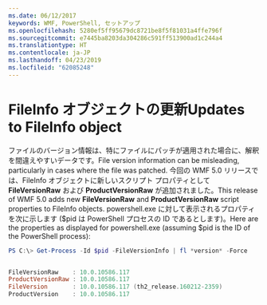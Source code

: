 ```yaml
---
ms.date: 06/12/2017
keywords: WMF, PowerShell, セットアップ
ms.openlocfilehash: 5280ef5ff95679dc8721be8f5f81031a4ffe796f
ms.sourcegitcommit: e7445ba8203da304286c591ff513900ad1c244a4
ms.translationtype: HT
ms.contentlocale: ja-JP
ms.lasthandoff: 04/23/2019
ms.locfileid: "62085248"
---
```

# <a name="updates-to-fileinfo-object"></a><span data-ttu-id="4f35a-102">FileInfo オブジェクトの更新</span><span class="sxs-lookup"><span data-stu-id="4f35a-102">Updates to FileInfo object</span></span>
<span data-ttu-id="4f35a-103">ファイルのバージョン情報は、特にファイルにパッチが適用された場合に、解釈を間違えやすいデータです。</span><span class="sxs-lookup"><span data-stu-id="4f35a-103">File version information can be misleading, particularly in cases where the file was patched.</span></span> <span data-ttu-id="4f35a-104">今回の WMF 5.0 リリースでは、FileInfo オブジェクトに新しいスクリプト プロパティとして **FileVersionRaw** および **ProductVersionRaw** が追加されました。</span><span class="sxs-lookup"><span data-stu-id="4f35a-104">This release of WMF 5.0 adds new **FileVersionRaw** and **ProductVersionRaw** script properties to FileInfo objects.</span></span> <span data-ttu-id="4f35a-105">powershell.exe に対して表示されるプロパティを次に示します ($pid は PowerShell プロセスの ID であるとします)。</span><span class="sxs-lookup"><span data-stu-id="4f35a-105">Here are the properties as displayed for powershell.exe (assuming $pid is the ID of the PowerShell process):</span></span>

```powershell
PS C:\> Get-Process -Id $pid -FileVersionInfo | fl *version* -Force


FileVersionRaw    : 10.0.10586.117
ProductVersionRaw : 10.0.10586.117
FileVersion       : 10.0.10586.117 (th2_release.160212-2359)
ProductVersion    : 10.0.10586.117
